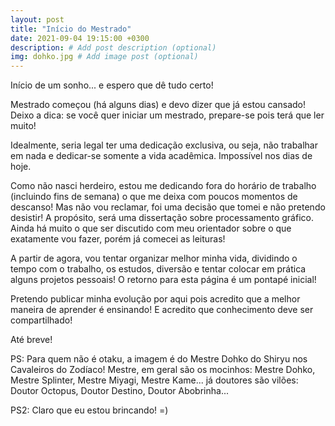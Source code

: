 ```yaml
---
layout: post
title: "Início do Mestrado"
date: 2021-09-04 19:15:00 +0300
description: # Add post description (optional)
img: dohko.jpg # Add image post (optional)
---
```


Início de um sonho... e espero que dê tudo certo!

Mestrado começou (há alguns dias) e devo dizer que já estou cansado! Deixo a dica: se você quer iniciar um mestrado, prepare-se pois terá que ler muito! 

Idealmente, seria legal ter uma dedicação exclusiva, ou seja, não trabalhar em nada e dedicar-se somente a vida acadêmica. Impossível nos dias de hoje.

Como não nasci herdeiro, estou me dedicando fora do horário de trabalho (incluindo fins de semana) o que me deixa com poucos momentos de descanso! Mas não vou reclamar, foi uma decisão que tomei e não pretendo desistir! A propósito, será uma dissertação sobre processamento gráfico. Ainda há muito o que ser discutido com meu orientador sobre o que exatamente vou fazer, porém já comecei as leituras!

A partir de agora, vou tentar organizar melhor minha vida, dividindo o tempo com o trabalho, os estudos, diversão e tentar colocar em prática alguns projetos pessoais! O retorno para esta página é um pontapé inicial! 

Pretendo publicar minha evolução por aqui pois acredito que a melhor maneira de aprender é ensinando! E acredito que conhecimento deve ser compartilhado!

Até breve!

PS: Para quem não é otaku, a imagem é do Mestre Dohko do Shiryu nos Cavaleiros do Zodíaco! Mestre, em geral são os mocinhos: Mestre Dohko, Mestre Splinter, Mestre Miyagi, Mestre Kame... já doutores são vilões: Doutor Octopus, Doutor Destino, Doutor Abobrinha...

PS2: Claro que eu estou brincando! =)